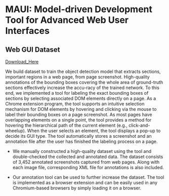 # MAUI: Model-driven Development Tool for Advanced Web User Interfaces

## Web GUI Dataset

[Download_Here](https://drive.google.com/file/d/1REUj9r0cOBUEhoGSpCjWJQyGpb80A_us/view?usp=sharing)

We build dataset to train the object detection model that extracts sections, important regions in a web page, from page screenshot. High-quality annotations of the bounding boxes covering the whole area of ground-truth sections effectively increase the accu-racy of the trained network. To this end, we implemented a tool for labeling the exact bounding boxes of sections by selecting associated DOM elements directly on a page. As a Chrome extension program, the tool supports an intuitive selection mechanism for DOM elements by hovering and clicking via the mouse to label their bounding boxes on a page screenshot. As most pages have overlapping elements on a single point, the tool provides a method for hovering the hierarchical path of the current element (e.g., click-and-wheelup). When the user selects an element, the tool displays a pop-up to decide its GUI type. The tool automatically stores a screenshot and an annotation file after the user has finished the labeling process on a page. 

* We manually constructed a high-quality dataset using the tool and double-checked the collected and annotated data. The dataset consists of 3,452 annotated screenshots captured from web pages. Along with each image file, corresponding XML file for annotations is also included. 

* Our annotation tool can be used to further increase the dataset. The tool is implemented as a browser extension and can be easily used in any Chromium-based browsers by simply loading it on a browser.
